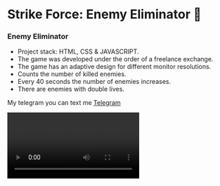 # Strike Force: Enemy Eliminator 🔫

### Enemy Eliminator

- Project stack: HTML, CSS & JAVASCRIPT. 
- The game was developed under the order of a freelance exchange. 
- The game has an adaptive design for different monitor resolutions.
- Counts the number of killed enemies. 
- Every 40 seconds the number of enemies increases. 
- There are enemies with double lives. 

My telegram you can text me [Telegram](https://t.me/Voloshanovskiy_V)

![travel-website](/preview.mp4)
